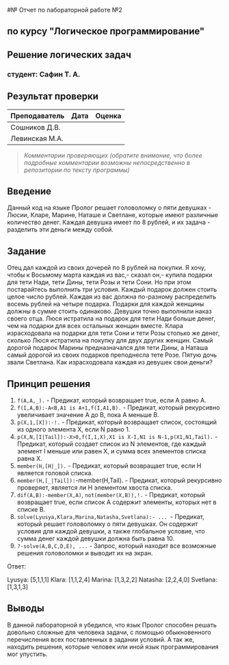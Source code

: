 #№ Отчет по лабораторной работе №2
## по курсу "Логическое программирование"

## Решение логических задач

### студент: Сафин Т. А.

## Результат проверки

| Преподаватель     | Дата         |  Оценка       |
|-------------------|--------------|---------------|
| Сошников Д.В. |              |               |
| Левинская М.А.|              |               |

> *Комментарии проверяющих (обратите внимание, что более подробные комментарии возможны непосредственно в репозитории по тексту программы)*


## Введение

Данный код на языке Пролог решает головоломку о пяти девушках - Люсии, Кларе, Марине, Наташе и Светлане, которые имеют различные количество денег. Каждая девушка имеет по 8 рублей, и их задача - разделить эти деньги между собой.

## Задание

Отец дал каждой из своих дочерей по 8 рублей на покупки. Я хочу, чтобы к Восьмому марта каждая из вас,- сказал он,- купила подарки для тети Нади, тети Дины, тети Розы и тети Сони. Но при этом постарайтесь выполнить три условия. Каждый подарок должен стоить целое число рублей. Каждая из вас должна по-разному распределить восемь рублей на четыре подарка. Подарки для каждой женщины должны в сумме стоить одинаково. Девушки точно выполнили наказ своего отца. Люся истратила на подарок для тети Нади больше денег, чем на подарки для всех остальных женщин вместе. Клара израсходовала на подарки для тети Сони и тети Розы столько же денег, сколько Люся истратила на покупку для двух других женщин. Самый дорогой подарок Марины предназначался для тети Дины, а Наташа самый дорогой из своих подарков преподнесла тете Розе. Пятую дочь звали Светлана. Как израсходовала каждая из девушек свои деньги?

## Принцип решения

1. `f(A,A,_).` - Предикат, который возвращает true, если A равно A.
2. `f(I,A,B):-A<B,A1 is A+1,f(I,A1,B).` - Предикат, который рекурсивно увеличивает значение A до B, пока A меньше B.
3. `p(X,1,[X]):-!.` - Предикат, который возвращает список, состоящий из одного элемента X, если N равно 1.
4. `p(X,N,[I|Tail]):-X>0,f(I,1,X),X1 is X-I,N1 is N-1,p(X1,N1,Tail).` - Предикат, который создает список из N элементов, где каждый элемент I меньше или равен X, и сумма всех элементов списка равна X.
5. `member(H,[H|_]).` - Предикат, который возвращает true, если H является головой списка.
6. `member(H,[_|Tail]):`-member(H,Tail). - Предикат, который рекурсивно проверяет, является ли H элементом хвоста списка.
7. `dif(A,B):-member(X,A)`, `not(member(X,B)),!.` - Предикат, который возвращает true, если список A содержит элементы, которых нет в списке B.
8. `solve(Lyusya,Klara,Marina,Natasha,Svetlana):- ... `- Предикат, который решает головоломку о пяти девушках. Он содержит условия для каждой девушки, а также глобальное условие, что сумма денег каждой девушки должна быть равна 10.
9. `?-solve(A,B,C,D,E), ...` - Запрос, который находит все возможные решения головоломки и выводит их на экран.

Ответ:

Lyusya: [5,1,1,1]
Klara: [1,1,2,4]
Marina: [1,3,2,2]
Natasha: [2,2,4,0]
Svetlana: [1,3,1,3]

## Выводы
В данной лабораторной я убедился, что язык Пролог способен решать довольно сложные для человека задачи, с помощью обыкновенного перечисления всех поставленных в задании условий. А так же, находить решения, которые человек или иной язык программирования мог упустить.




